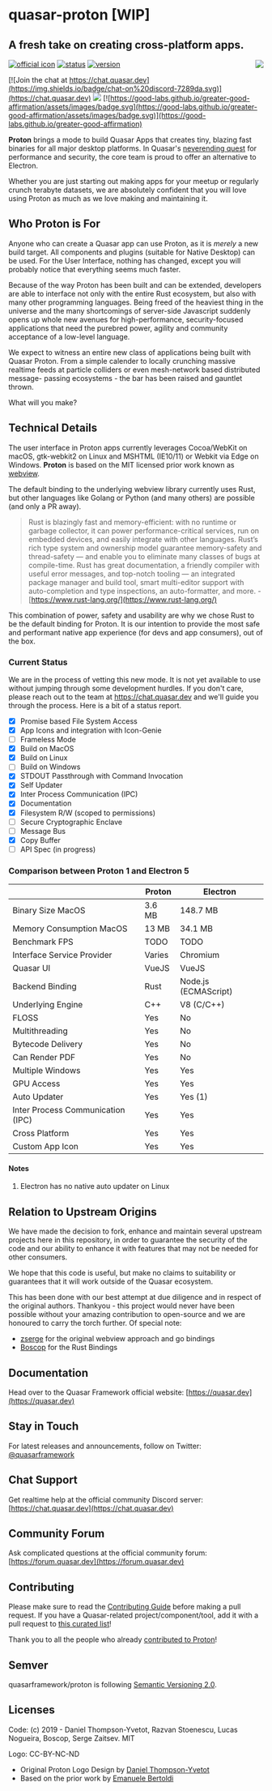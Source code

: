 # quasar-proton [WIP]
## A fresh take on creating cross-platform apps.
[![official icon](https://img.shields.io/badge/Quasar%201.0-Official-blue.svg)](https://quasar.dev)
[![status](https://img.shields.io/badge/Status-Internal%20Review-yellow.svg)](https://github.com/quasarframework/quasar/tree/proton)
[![version](https://img.shields.io/badge/Version-unreleased-yellow.svg)](https://github.com/quasarframework/quasar/tree/proton) <img align="right" src="https://cdn.quasar.dev/logo/proton/proton-logo-240x240.png">

[![Join the chat at https://chat.quasar.dev](https://img.shields.io/badge/chat-on%20discord-7289da.svg)](https://chat.quasar.dev)
<a href="https://forum.quasar.dev" target="_blank"><img src="https://img.shields.io/badge/community-forum-brightgreen.svg"></a>
[![https://good-labs.github.io/greater-good-affirmation/assets/images/badge.svg](https://good-labs.github.io/greater-good-affirmation/assets/images/badge.svg)](https://good-labs.github.io/greater-good-affirmation)

**Proton** brings a mode to build Quasar Apps that creates tiny, blazing 
fast binaries for all major desktop platforms. In Quasar's 
[neverending quest](https://quasar.dev/introduction-to-quasar#Why-Quasar%3F) 
for performance and security, the core team is proud to offer an
alternative to Electron.

Whether you are just starting out making apps for your meetup or 
regularly crunch terabyte datasets, we are absolutely confident that 
you will love using Proton as much as we love making and maintaining it.

## Who Proton is For
Anyone who can create a Quasar app can use Proton, as it is *merely* a new 
build target. All components and plugins (suitable for Native Desktop) can
be used. For the User Interface, nothing has changed, except you will 
probably notice that everything seems much faster.

Because of the way Proton has been built and can be extended, developers 
are able to interface not only with the entire Rust ecosystem, but also 
with many other programming languages. Being freed of the heaviest thing 
in the universe and the many shortcomings of server-side Javascript 
suddenly opens up whole new avenues for high-performance, security-focused
applications that need the purebred power, agility and community 
acceptance of a low-level language.

We expect to witness an entire new class of applications being built with 
Quasar Proton. From a simple calender to locally crunching massive realtime 
feeds at particle colliders or even mesh-network based distributed message-
passing ecosystems - the bar has been raised and gauntlet thrown. 

What will you make?

## Technical Details
The user interface in Proton apps currently leverages Cocoa/WebKit on macOS, 
gtk-webkit2 on Linux and MSHTML (IE10/11) or Webkit via Edge on Windows. 
**Proton** is based on the MIT licensed prior work known as 
[webview](https://github.com/zserge/webview).

The default binding to the underlying webview library currently uses Rust,
but other languages like Golang or Python (and many others) are possible 
(and only a PR away).

> Rust is blazingly fast and memory-efficient: with no runtime or garbage 
collector, it can power performance-critical services, run on embedded 
devices, and easily integrate with other languages. Rust’s rich type system
and ownership model guarantee memory-safety and thread-safety — and enable
you to eliminate many classes of bugs at compile-time. Rust has great 
documentation, a friendly compiler with useful error messages, and top-notch
tooling — an integrated package manager and build tool, smart multi-editor
support with auto-completion and type inspections, an auto-formatter, and 
more. - [https://www.rust-lang.org/](https://www.rust-lang.org/)

This combination of power, safety and usability are why we chose Rust to be
the default binding for Proton. It is our intention to provide the most safe
and performant native app experience (for devs and app consumers), out of 
the box.

### Current Status
We are in the process of vetting this new mode. It is not yet available to
use without jumping through some development hurdles. If you don't care,
please reach out to the team at https://chat.quasar.dev and we'll guide
you through the process. Here is a bit of a status report.

- [x] Promise based File System Access
- [x] App Icons and integration with Icon-Genie
- [ ] Frameless Mode
- [x] Build on MacOS
- [x] Build on Linux
- [ ] Build on Windows
- [x] STDOUT Passthrough with Command Invocation
- [x] Self Updater
- [x] Inter Process Communication (IPC)
- [x] Documentation
- [x] Filesystem R/W (scoped to permissions)
- [ ] Secure Cryptographic Enclave
- [ ] Message Bus
- [x] Copy Buffer
- [ ] API Spec (in progress)

### Comparison between Proton 1 and Electron 5

|  | Proton | Electron |
|--|--------|----------|
| Binary Size MacOS | 3.6 MB | 148.7 MB |
| Memory Consumption MacOS | 13 MB | 34.1 MB |
| Benchmark FPS | TODO | TODO |
| Interface Service Provider | Varies | Chromium |
| Quasar UI | VueJS | VueJS |
| Backend Binding | Rust | Node.js (ECMAScript) |
| Underlying Engine | C++ | V8 (C/C++) |
| FLOSS | Yes | No |
| Multithreading | Yes | No |
| Bytecode Delivery | Yes | No |
| Can Render PDF | Yes | No |
| Multiple Windows | Yes | Yes |
| GPU Access | Yes | Yes |
| Auto Updater | Yes | Yes (1) |
| Inter Process Communication (IPC) | Yes | Yes |
| Cross Platform | Yes | Yes |
| Custom App Icon | Yes | Yes |

#### Notes
1) Electron has no native auto updater on Linux

## Relation to Upstream Origins
We have made the decision to fork, enhance and maintain several upstream
projects here in this repository, in order to guarantee the security of the
code and our ability to enhance it with features that may not be needed for
other consumers.

We hope that this code is useful, but make no claims to suitability or 
guarantees that it will work outside of the Quasar ecosystem.

This has been done with our best attempt at due diligence and in
respect of the original authors. Thankyou - this project would never have
been possible without your amazing contribution to open-source and we are
honoured to carry the torch further. Of special note:
- [zserge](https://github.com/zserge) for the original webview approach and 
go bindings
- [Boscop](https://github.com/Boscop) for the Rust Bindings

## Documentation
Head over to the Quasar Framework official website: 
[https://quasar.dev](https://quasar.dev)

## Stay in Touch
For latest releases and announcements, follow on Twitter: 
[@quasarframework](https://twitter.com/quasarframework)

## Chat Support
Get realtime help at the official community Discord server: 
[https://chat.quasar.dev](https://chat.quasar.dev)

## Community Forum
Ask complicated questions at the official community forum: 
[https://forum.quasar.dev](https://forum.quasar.dev)

## Contributing

Please make sure to read the [Contributing Guide](./.github/CONTRIBUTING.md) 
before making a pull request. If you have a Quasar-related 
project/component/tool, add it with a pull request to 
[this curated list](https://github.com/quasarframework/quasar-awesome)!

Thank you to all the people who already <a href="https://github.com/quasarframework/proton/graphs/contributors">contributed to Proton</a>!

## Semver
quasarframework/proton is following [Semantic Versioning 2.0](https://semver.org/).

## Licenses
Code: (c) 2019 - Daniel Thompson-Yvetot, Razvan Stoenescu, Lucas Nogueira, Boscop, Serge Zaitsev.
MIT

Logo: CC-BY-NC-ND
- Original Proton Logo Design by [Daniel Thompson-Yvetot](https://github.com/nothingismagick)
- Based on the prior work by [Emanuele Bertoldi](https://github.com/zuck)
